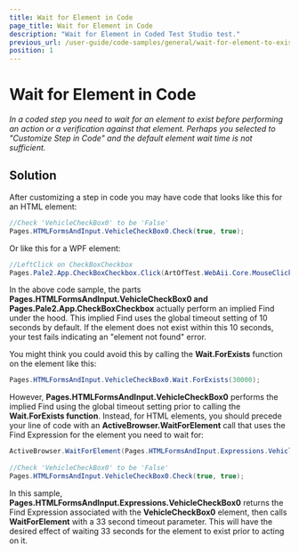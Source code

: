 ```yaml
---
title: Wait for Element in Code
page_title: Wait for Element in Code
description: "Wait for Element in Coded Test Studio test."
previous_url: /user-guide/code-samples/general/wait-for-element-to-exist-in-code.aspx, /user-guide/code-samples/general/wait-for-element-to-exist-in-code
position: 1
---
```

# Wait for Element in Code

*In a coded step you need to wait for an element to exist before performing an action or a verification against that element. Perhaps you selected to "Customize Step in Code" and the default element wait time is not sufficient.*

## Solution

After customizing a step in code you may have code that looks like this for an HTML element:

```C#
//Check 'VehicleCheckBox0' to be 'False'
Pages.HTMLFormsAndInput.VehicleCheckBox0.Check(true, true);
```


Or like this for a WPF element:


```C#
//LeftClick on CheckBoxCheckbox
Pages.Pale2.App.CheckBoxCheckbox.Click(ArtOfTest.WebAii.Core.MouseClickType.LeftClick, true, true, 8, 7, ArtOfTest.Common.OffsetReference.TopLeftCorner, ArtOfTest.Common.ActionPointUnitType.Pixel, ((System.Windows.Forms.Keys)(0)));
```


In the above code sample, the parts **Pages.HTMLFormsAndInput.VehicleCheckBox0 and Pages.Pale2.App.CheckBoxCheckbox** actually perform an implied Find under the hood. This implied Find uses the global timeout setting of 10 seconds by default. If the element does not exist within this 10 seconds, your test fails indicating an "element not found" error.
 
You might think you could avoid this by calling the **Wait.ForExists** function on the element like this:

```C#
Pages.HTMLFormsAndInput.VehicleCheckBox0.Wait.ForExists(30000);
```


However, **Pages.HTMLFormsAndInput.VehicleCheckBox0** performs the implied Find using the global timeout setting prior to calling the **Wait.ForExists function**. 
Instead, for HTML elements, you should precede your line of code with an **ActiveBrowser.WaitForElement** call that uses the Find Expression for the element you need to wait for:

```C#
ActiveBrowser.WaitForElement(Pages.HTMLFormsAndInput.Expressions.VehicleCheckBox0, 33000, false);
 
//Check 'VehicleCheckBox0' to be 'False'
Pages.HTMLFormsAndInput.VehicleCheckBox0.Check(true, true);
```

In this sample, **Pages.HTMLFormsAndInput.Expressions.VehicleCheckBox0** returns the Find Expression associated with the **VehicleCheckBox0** element, then calls **WaitForElement** with a 33 second timeout parameter. This will have the desired effect of waiting 33 seconds for the element to exist prior to acting on it.
 





